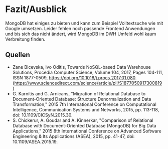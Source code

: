 # Fazit/Ausblick
MongoDB hat einiges zu bieten und kann zum Beispiel Volltextsuche wie mit Google umsetzen.
Leider fehlen noch passende Frontend Anwendungen und bis sich das nicht ändert, 
wird MongoDB im DWH Umfeld wohl kaum Verbreitung finden.

## Quellen
- Zane Bicevska, Ivo Oditis,
  Towards NoSQL-based Data Warehouse Solutions,
  Procedia Computer Science,
  Volume 104,
  2017,
  Pages 104-111,
  ISSN 1877-0509,
  https://doi.org/10.1016/j.procs.2017.01.080.
  (https://www.sciencedirect.com/science/article/pii/S1877050917300819)
- G. Karnitis and G. Arnicans, "Migration of Relational Database to Document-Oriented Database: Structure Denormalization and Data Transformation," 2015 7th International Conference on Computational Intelligence, Communication Systems and Networks, 2015, pp. 113-118, doi: 10.1109/CICSyN.2015.30.
- S. Chickerur, A. Goudar and A. Kinnerkar, "Comparison of Relational Database with Document-Oriented Database (MongoDB) for Big Data Applications," 2015 8th International Conference on Advanced Software Engineering & Its Applications (ASEA), 2015, pp. 41-47, doi: 10.1109/ASEA.2015.19.
